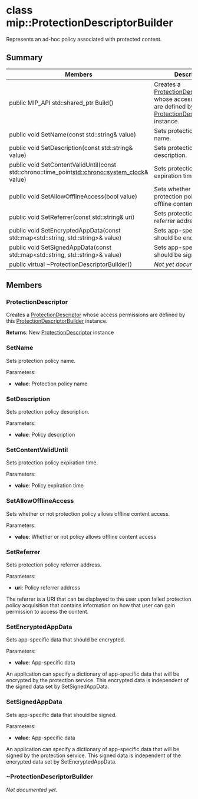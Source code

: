 # class mip::ProtectionDescriptorBuilder 
Represents an ad-hoc policy associated with protected content.
  
## Summary
 Members                        | Descriptions                                
--------------------------------|---------------------------------------------
public MIP_API std::shared_ptr<ProtectionDescriptor> Build()  |  Creates a [ProtectionDescriptor](class_mip_protectiondescriptor.md) whose access permissions are defined by this [ProtectionDescriptorBuilder](class_mip_protectiondescriptorbuilder.md) instance.
 public void SetName(const std::string& value)  |  Sets protection policy name.
 public void SetDescription(const std::string& value)  |  Sets protection policy description.
public void SetContentValidUntil(const std::chrono::time_point<std::chrono::system_clock>& value)  |  Sets protection policy expiration time.
 public void SetAllowOfflineAccess(bool value)  |  Sets whether or not protection policy allows offline content access.
 public void SetReferrer(const std::string& uri)  |  Sets protection policy referrer address.
public void SetEncryptedAppData(const std::map<std::string, std::string>& value)  |  Sets app-specific data that should be encrypted.
public void SetSignedAppData(const std::map<std::string, std::string>& value)  |  Sets app-specific data that should be signed.
 public virtual ~ProtectionDescriptorBuilder()  | _Not yet documented._
  
## Members
  
### ProtectionDescriptor
Creates a [ProtectionDescriptor](class_mip_protectiondescriptor.md) whose access permissions are defined by this [ProtectionDescriptorBuilder](class_mip_protectiondescriptorbuilder.md) instance.

  
**Returns**: New [ProtectionDescriptor](class_mip_protectiondescriptor.md) instance
  
### SetName
Sets protection policy name.

Parameters:  
* **value**: Protection policy name


  
### SetDescription
Sets protection policy description.

Parameters:  
* **value**: Policy description


  
### SetContentValidUntil
Sets protection policy expiration time.

Parameters:  
* **value**: Policy expiration time


  
### SetAllowOfflineAccess
Sets whether or not protection policy allows offline content access.

Parameters:  
* **value**: Whether or not policy allows offline content access


  
### SetReferrer
Sets protection policy referrer address.

Parameters:  
* **uri**: Policy referrer address


The referrer is a URI that can be displayed to the user upon failed protection policy acquisition that contains information on how that user can gain permission to access the content.
  
### SetEncryptedAppData
Sets app-specific data that should be encrypted.

Parameters:  
* **value**: App-specific data


An application can specify a dictionary of app-specific data that will be encrypted by the protection service. This encrypted data is independent of the signed data set by SetSignedAppData.
  
### SetSignedAppData
Sets app-specific data that should be signed.

Parameters:  
* **value**: App-specific data


An application can specify a dictionary of app-specific data that will be signed by the protection service. This signed data is independent of the encrypted data set by SetEncryptedAppData.
  
### ~ProtectionDescriptorBuilder
_Not documented yet._
